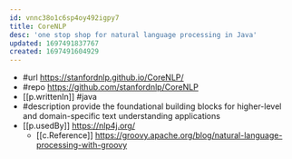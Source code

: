 ```yaml
---
id: vnnc38o1c6sp4oy492igpy7
title: CoreNLP
desc: 'one stop shop for natural language processing in Java'
updated: 1697491837767
created: 1697491604929
---
```


- #url https://stanfordnlp.github.io/CoreNLP/
- #repo https://github.com/stanfordnlp/CoreNLP
- [[p.writtenIn]] #java
- #description provide the foundational building blocks for higher-level and domain-specific text understanding applications
- [[p.usedBy]] https://nlp4j.org/ 
  - [[c.Reference]] https://groovy.apache.org/blog/natural-language-processing-with-groovy